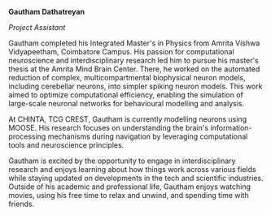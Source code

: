 **Gautham Dathatreyan**

*Project Assistant*

Gautham completed his Integrated Master's in Physics from Amrita Vishwa Vidyapeetham, Coimbatore Campus. His passion for computational neuroscience and interdisciplinary research led him to pursue his master's thesis at the Amrita Mind Brain Center. There, he worked on the automated reduction of complex, multicompartmental biophysical neuron models, including cerebellar neurons, into simpler spiking neuron models. This work aimed to optimize computational efficiency, enabling the simulation of large-scale neuronal networks for behavioural modelling and analysis.


At CHINTA, TCG CREST, Gautham is currently modelling neurons using MOOSE. His research focuses on understanding the brain's information-processing mechanisms during navigation by leveraging computational tools and neuroscience principles.


Gautham is excited by the opportunity to engage in interdisciplinary research and enjoys learning about how things work across various fields while staying updated on developments in the tech and scientific industries. Outside of his academic and professional life, Gautham enjoys watching movies, using his free time to relax and unwind, and spending time with friends.
